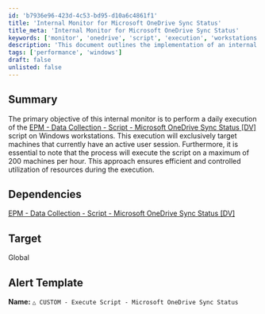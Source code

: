 ```yaml
---
id: 'b7936e96-423d-4c53-bd95-d10a6c4861f1'
title: 'Internal Monitor for Microsoft OneDrive Sync Status'
title_meta: 'Internal Monitor for Microsoft OneDrive Sync Status'
keywords: ['monitor', 'onedrive', 'script', 'execution', 'workstations']
description: 'This document outlines the implementation of an internal monitor designed to execute a script that checks the Microsoft OneDrive sync status on Windows workstations. The monitor targets machines with active user sessions and limits execution to 200 machines per hour for optimal resource management.'
tags: ['performance', 'windows']
draft: false
unlisted: false
---
```

## Summary

The primary objective of this internal monitor is to perform a daily execution of the [EPM - Data Collection - Script - Microsoft OneDrive Sync Status [DV]](https://proval.itglue.com/DOC-5078775-14227796) script on Windows workstations. This execution will exclusively target machines that currently have an active user session. Furthermore, it is essential to note that the process will execute the script on a maximum of 200 machines per hour. This approach ensures efficient and controlled utilization of resources during the execution.

## Dependencies

[EPM - Data Collection - Script - Microsoft OneDrive Sync Status [DV]](https://proval.itglue.com/DOC-5078775-14227796)

## Target

Global

## Alert Template

**Name:** `△ CUSTOM - Execute Script - Microsoft OneDrive Sync Status`














